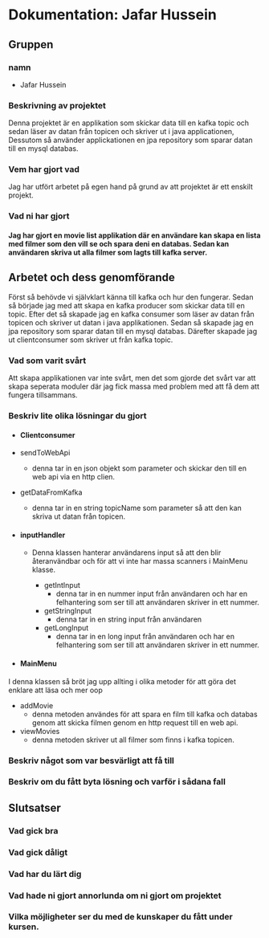 # Dokumentation: Jafar Hussein

## Gruppen
### namn
- Jafar Hussein

### Beskrivning av projektet
 Denna projektet är en applikation som skickar data till en kafka topic och sedan läser av datan från topicen och skriver ut i java applicationen, Dessutom så använder applickationen en jpa repository som sparar datan till en mysql databas.

### Vem har gjort vad
 Jag har utfört arbetet på egen hand på grund av att projektet är ett enskilt projekt.

### Vad ni har gjort
#### Jag har gjort en movie list applikation där en användare kan skapa en lista med filmer som den vill se och spara deni en databas. Sedan kan användaren skriva ut alla filmer som lagts till kafka server.

## Arbetet och dess genomförande
 Först så behövde vi självklart känna till kafka och hur den fungerar. Sedan så började jag med att skapa en kafka producer som skickar data till en topic. Efter det så skapade jag en kafka consumer som läser av datan från topicen och skriver ut datan i java applikationen. Sedan så skapade jag en jpa repository som sparar datan till en mysql databas. Därefter skapade jag ut clientconsumer som skriver ut från kafka topic.
### Vad som varit svårt
 Att skapa applikationen var inte svårt, men det som gjorde det svårt var att skapa seperata moduler där jag fick massa med problem med att få dem att fungera tillsammans.
### Beskriv lite olika lösningar du gjort
+  #### Clientconsumer
  + sendToWebApi
    + denna tar in en json objekt som parameter och skickar den till en web api via en http clien.
  + getDataFromKafka
    + denna tar in en string topicName som parameter så att den kan skriva ut datan från topicen.
    
+ #### inputHandler
    +  Denna klassen hanterar användarens input så att den blir återanvändbar och för att vi inte har massa scanners i MainMenu klasse.
 
       + getIntInput
         + denna tar in en nummer input från användaren och har en felhantering som ser till att användaren skriver in ett nummer.
       + getStringInput
         + denna tar in en string input från användaren
       + getLongInput
         +    denna tar in en long input från användaren och har en felhantering som ser till att användaren skriver in ett nummer.
       
+ #### MainMenu
I denna klassen så bröt jag upp allting i olika metoder för att göra det enklare att läsa och mer oop
  + addMovie
    + denna metoden användes för att spara en film till kafka och databas genom att skicka filmen genom en http request till en web api.
  + viewMovies 
    + denna metoden skriver ut all filmer som finns i kafka topicen.

### Beskriv något som var besvärligt att få till

### Beskriv om du fått byta lösning och varför i sådana fall


## Slutsatser

### Vad gick bra

### Vad gick dåligt

### Vad har du lärt dig

### Vad hade ni gjort annorlunda om ni gjort om projektet

### Vilka möjligheter ser du med de kunskaper du fått under kursen.
